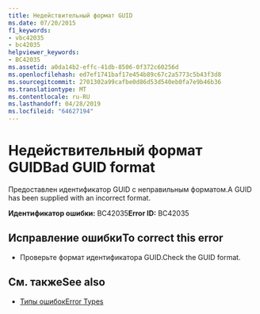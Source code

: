 ```yaml
---
title: Недействительный формат GUID
ms.date: 07/20/2015
f1_keywords:
- vbc42035
- bc42035
helpviewer_keywords:
- BC42035
ms.assetid: a0da14b2-effc-41db-8506-0f372c60256d
ms.openlocfilehash: ed7ef1741baf17e454b89c67c2a5773c5b43f3d8
ms.sourcegitcommit: 2701302a99cafbe0d86d53d540eb0fa7e9b46b36
ms.translationtype: MT
ms.contentlocale: ru-RU
ms.lasthandoff: 04/28/2019
ms.locfileid: "64627194"
---
```

# <a name="bad-guid-format"></a><span data-ttu-id="e7541-102">Недействительный формат GUID</span><span class="sxs-lookup"><span data-stu-id="e7541-102">Bad GUID format</span></span>
<span data-ttu-id="e7541-103">Предоставлен идентификатор GUID с неправильным форматом.</span><span class="sxs-lookup"><span data-stu-id="e7541-103">A GUID has been supplied with an incorrect format.</span></span>  
  
 <span data-ttu-id="e7541-104">**Идентификатор ошибки:** BC42035</span><span class="sxs-lookup"><span data-stu-id="e7541-104">**Error ID:** BC42035</span></span>  
  
## <a name="to-correct-this-error"></a><span data-ttu-id="e7541-105">Исправление ошибки</span><span class="sxs-lookup"><span data-stu-id="e7541-105">To correct this error</span></span>  
  
- <span data-ttu-id="e7541-106">Проверьте формат идентификатора GUID.</span><span class="sxs-lookup"><span data-stu-id="e7541-106">Check the GUID format.</span></span>  
  
## <a name="see-also"></a><span data-ttu-id="e7541-107">См. также</span><span class="sxs-lookup"><span data-stu-id="e7541-107">See also</span></span>

- [<span data-ttu-id="e7541-108">Типы ошибок</span><span class="sxs-lookup"><span data-stu-id="e7541-108">Error Types</span></span>](../../visual-basic/programming-guide/language-features/error-types.md)
